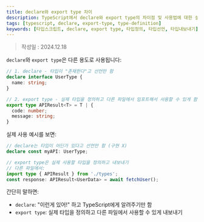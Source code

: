 ```yaml
---
title: declare와 export type 차이
description: TypeScript에서 declare와 export type의 차이점 및 사용법에 대한 설명
tags: [typescript, declare, export-type, type-definition]
keywords: [타입스크립트, declare, export type, 타입정의, 타입선언, 타입내보내기]
---
```


>작성일 : 2024.12.18

`declare`와 `export type`은 다른 용도로 사용됩니다:

```typescript
// 1. declare - 타입이 "존재한다"고 선언만 함
declare interface UserType {
  name: string;
}

// 2. export type - 실제 타입을 정의하고 다른 파일에서 임포트해서 사용할 수 있게 함
export type APIResult<T> = T | {
  code: number;
  message: string;
}
```

실제 사용 예시를 보면:
```typescript
// declare는 타입이 어딘가 있다고 선언만 함 (구현 X)
declare const myAPI: UserType;

// export type은 실제 사용할 타입을 정의하고 내보내기
// 다른 파일에서:
import type { APIResult } from './types';
const response: APIResult<UserData> = await fetchUser();
```

간단히 말하면:
- `declare`: "이런게 있어!" 하고 TypeScript에게 알려주기만 함
- `export type`: 실제 타입을 정의하고 다른 파일에서 사용할 수 있게 내보내기